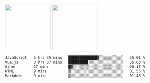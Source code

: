 <img src="https://github-readme-stats.vercel.app/api?username=Dream4ever&count_private=true&show_icons=true&theme=tokyonight" height="150" /> <img src="https://github-readme-stats.vercel.app/api/top-langs/?username=Dream4ever&count_private=true&show_icons=true&theme=tokyonight&langs_count=5&layout=compact" height="150" />

<!--START_SECTION:waka-->

```txt
JavaScript   5 hrs 35 mins   █████████████▓░░░░░░░░░░░   55.01 %
Vue.js       3 hrs 37 mins   █████████░░░░░░░░░░░░░░░░   35.63 %
Other        37 mins         █▓░░░░░░░░░░░░░░░░░░░░░░░   06.17 %
HTML         9 mins          ▒░░░░░░░░░░░░░░░░░░░░░░░░   01.55 %
Markdown     9 mins          ▒░░░░░░░░░░░░░░░░░░░░░░░░   01.48 %
```

<!--END_SECTION:waka-->
